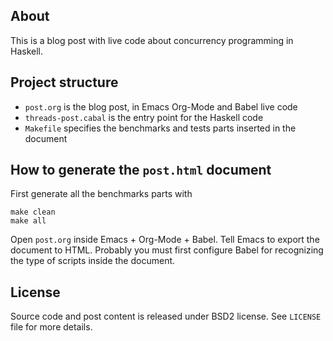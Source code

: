## About

This is a blog post with live code about concurrency programming in Haskell.

## Project structure

- `post.org` is the blog post, in Emacs Org-Mode and Babel live code
- `threads-post.cabal` is the entry point for the Haskell code
- `Makefile` specifies the benchmarks and tests parts inserted in the document

## How to generate the `post.html` document

First generate all the benchmarks parts with

    make clean
    make all

Open `post.org` inside Emacs + Org-Mode + Babel. Tell Emacs to export the document to HTML. Probably you must first configure Babel for recognizing the type of scripts inside the document.

## License

Source code and post content is released under BSD2 license. See `LICENSE` file for more details.

